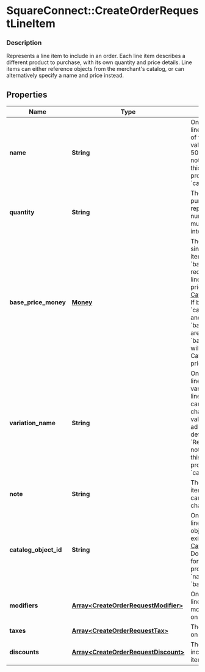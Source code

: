 # SquareConnect::CreateOrderRequestLineItem

### Description

Represents a line item to include in an order. Each line item describes a different product to purchase, with its own quantity and price details.  Line items can either reference objects from the merchant's catalog, or can alternatively specify a name and price instead.

## Properties
Name | Type | Description | Notes
------------ | ------------- | ------------- | -------------
**name** | **String** | Only used for ad hoc line items. The name of the line item. This value cannot exceed 500 characters.  Do not provide a value for this field if you provide a value for &#x60;catalog_object_id&#x60;. | [optional] 
**quantity** | **String** | The quantity to purchase, as a string representation of a number.  This string must have a positive integer value. | 
**base_price_money** | [**Money**](Money.md) | The base price for a single unit of the line item.  &#x60;base_price_money&#x60; is required for ad hoc line items and variable priced [CatalogItemVariation](#type-catalogitemvariation)s. If both &#x60;catalog_object_id&#x60; and &#x60;base_price_money&#x60; are set, &#x60;base_price_money&#x60; will override the CatalogItemVariation&#39;s price. | [optional] 
**variation_name** | **String** | Only used for ad hoc line items. The variation name of the line item. This value cannot exceed 255 characters.  If this value is not set for an ad hoc line item, the default value of &#x60;Regular&#x60; is used.  Do not provide a value for this field if you provide a value for the &#x60;catalog_object_id&#x60;. | [optional] 
**note** | **String** | The note of the line item. This value cannot exceed 50 characters. | [optional] 
**catalog_object_id** | **String** | Only used for Catalog line items. The catalog object ID for an existing [CatalogItemVariation](#type-catalogitemvariation).  Do not provide a value for this field if you provide a value for &#x60;name&#x60; and &#x60;base_price_money&#x60;. | [optional] 
**modifiers** | [**Array&lt;CreateOrderRequestModifier&gt;**](CreateOrderRequestModifier.md) | Only used for Catalog line items. The modifiers to include on the line item. | [optional] 
**taxes** | [**Array&lt;CreateOrderRequestTax&gt;**](CreateOrderRequestTax.md) | The taxes to include on the line item. | [optional] 
**discounts** | [**Array&lt;CreateOrderRequestDiscount&gt;**](CreateOrderRequestDiscount.md) | The discounts to include on the line item. | [optional] 


